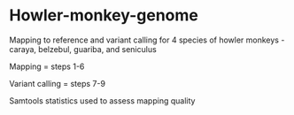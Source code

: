 # Howler-monkey-genome
Mapping to reference and variant calling for 4 species of howler monkeys - caraya, belzebul, guariba, and seniculus

Mapping = steps 1-6

Variant calling = steps 7-9

Samtools statistics used to assess mapping quality
